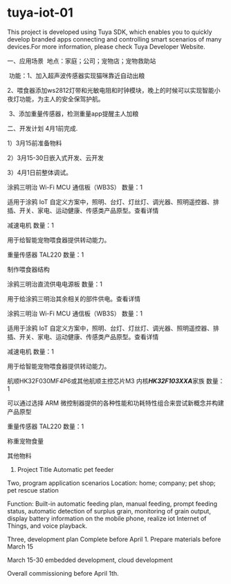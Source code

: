 # tuya-iot-01
This project is developed using Tuya SDK, which enables you to quickly develop branded apps connecting and controlling smart scenarios of many devices.For more information, please check Tuya Developer Website.


一、应用场景
​ 地点：家庭；公司；宠物店；宠物救助站

​ 功能：1、加入超声波传感器实现猫咪靠近自动出粮

​ 2、喂食器添加ws2812灯带和光敏电阻和时钟模块，晚上的时候可以实现智能小夜灯功能，为主人的安全保驾护航。

​ 3、添加重量传感器，检测重量app提醒主人加粮

二、开发计划
4月1前完成.

1）3月15前准备物料

2）3月15-30日嵌入式开发、云开发

3）4月1日前整体调试。

涂鸦三明治 Wi-Fi MCU 通信板（WB3S）
数量：1

适用于涂鸦 IoT 自定义方案中，照明、台灯、灯丝灯、调光器、照明遥控器、排插、开关、家电、运动健康、传感类产品原型。查看详情

减速电机
数量：1

用于给智能宠物喂食器提供转动能力。

重量传感器 TAL220
数量：1

制作喂食器结构

涂鸦三明治直流供电电源板
数量：1

用于给涂鸦三明治其余相关的部件供电。查看详情

涂鸦三明治 Wi-Fi MCU 通信板（WB3S）
数量：1

适用于涂鸦 IoT 自定义方案中，照明、台灯、灯丝灯、调光器、照明遥控器、排插、开关、家电、运动健康、传感类产品原型。查看详情

减速电机
数量：1

用于给智能宠物喂食器提供转动能力。

航顺HK32F030MF4P6或其他航顺主控芯片M3 内核***HK32F103XXA***家族
数量：1

可以通过选择 ARM 微控制器提供的各种性能和功耗特性组合来尝试新概念并构建产品原型

重量传感器 TAL220
数量：1

称重宠物食量

其他物料
1. Project Title
Automatic pet feeder

Two, program application scenarios
Location: home; company; pet shop; pet rescue station

Function:
Built-in automatic feeding plan, manual feeding, prompt feeding status, automatic detection of surplus grain, monitoring of grain output, display battery information on the mobile phone, realize iot Internet of Things, and voice playback.

Three, development plan Complete before April 1.
Prepare materials before March 15

March 15-30 embedded development, cloud development

Overall commissioning before April 1th.
